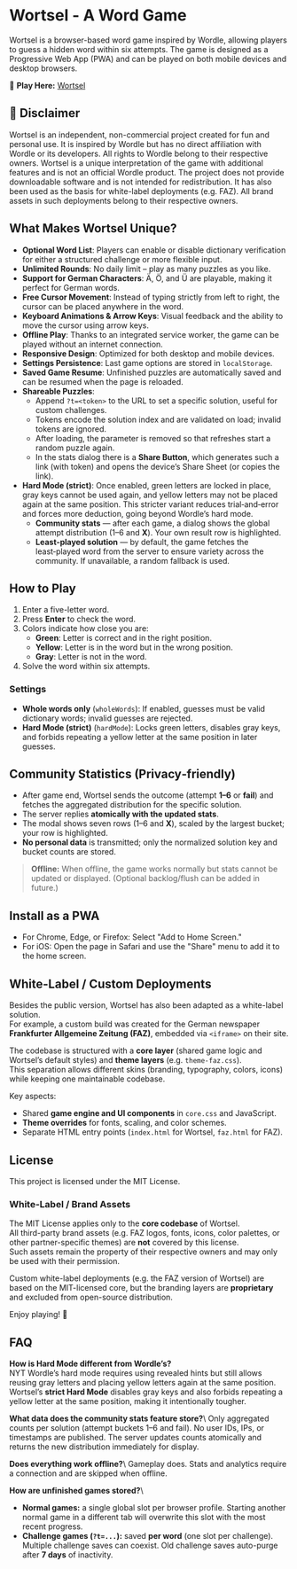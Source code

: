 # Wortsel - A Word Game

Wortsel is a browser-based word game inspired by Wordle, allowing players to guess a hidden word
within six attempts. The game is designed as a Progressive Web App (PWA) and can be played on both
mobile devices and desktop browsers.

🔗 **Play Here:** [Wortsel](https://tehes.github.io/wortsel/)

## 📜 Disclaimer

Wortsel is an independent, non-commercial project created for fun and personal use. It is inspired
by Wordle but has no direct affiliation with Wordle or its developers. All rights to Wordle belong
to their respective owners. Wortsel is a unique interpretation of the game with additional features
and is not an official Wordle product. The project does not provide downloadable software and is not
intended for redistribution. It has also been used as the basis for white-label deployments (e.g.
FAZ). All brand assets in such deployments belong to their respective owners.

## What Makes Wortsel Unique?

- **Optional Word List**: Players can enable or disable dictionary verification for either a
  structured challenge or more flexible input.
- **Unlimited Rounds**: No daily limit – play as many puzzles as you like.
- **Support for German Characters**: Ä, Ö, and Ü are playable, making it perfect for German words.
- **Free Cursor Movement**: Instead of typing strictly from left to right, the cursor can be placed
  anywhere in the word.
- **Keyboard Animations & Arrow Keys**: Visual feedback and the ability to move the cursor using
  arrow keys.
- **Offline Play**: Thanks to an integrated service worker, the game can be played without an
  internet connection.
- **Responsive Design**: Optimized for both desktop and mobile devices.
- **Settings Persistence**: Last game options are stored in `localStorage`.
- **Saved Game Resume**: Unfinished puzzles are automatically saved and can be resumed when the page
  is reloaded.
- **Shareable Puzzles**:
  - Append `?t=<token>` to the URL to set a specific solution, useful for custom challenges.
  - Tokens encode the solution index and are validated on load; invalid tokens are ignored.
  - After loading, the parameter is removed so that refreshes start a random puzzle again.
  - In the stats dialog there is a **Share Button**, which generates such a link (with token) and
    opens the device’s Share Sheet (or copies the link).
- **Hard Mode (strict)**: Once enabled, green letters are locked in place, gray keys cannot be used
  again, and yellow letters may not be placed again at the same position. This stricter variant
  reduces trial‑and‑error and forces more deduction, going beyond Wordle’s hard mode.
  - **Community stats** — after each game, a dialog shows the global attempt distribution (1–6 and
    **X**). Your own result row is highlighted.
  - **Least‑played solution** — by default, the game fetches the least‑played word from the server
    to ensure variety across the community. If unavailable, a random fallback is used.

## How to Play

1. Enter a five-letter word.
2. Press **Enter** to check the word.
3. Colors indicate how close you are:
   - **Green**: Letter is correct and in the right position.
   - **Yellow**: Letter is in the word but in the wrong position.
   - **Gray**: Letter is not in the word.
4. Solve the word within six attempts.

### Settings

- **Whole words only** (`wholeWords`): If enabled, guesses must be valid dictionary words; invalid
  guesses are rejected.
- **Hard Mode (strict)** (`hardMode`): Locks green letters, disables gray keys, and forbids
  repeating a yellow letter at the same position in later guesses.

## Community Statistics (Privacy‑friendly)

- After game end, Wortsel sends the outcome (attempt **1–6** or **fail**) and fetches the aggregated
  distribution for the specific solution.
- The server replies **atomically with the updated stats**.
- The modal shows seven rows (1–6 and **X**), scaled by the largest bucket; your row is highlighted.
- **No personal data** is transmitted; only the normalized solution key and bucket counts are
  stored.

> **Offline:** When offline, the game works normally but stats cannot be updated or displayed.
> (Optional backlog/flush can be added in future.)

## Install as a PWA

- For Chrome, Edge, or Firefox: Select "Add to Home Screen."
- For iOS: Open the page in Safari and use the "Share" menu to add it to the home screen.

## White-Label / Custom Deployments

Besides the public version, Wortsel has also been adapted as a white-label solution.\
For example, a custom build was created for the German newspaper **Frankfurter Allgemeine Zeitung
(FAZ)**, embedded via `<iframe>` on their site.

The codebase is structured with a **core layer** (shared game logic and Wortsel’s default styles)
and **theme layers** (e.g. `theme-faz.css`).\
This separation allows different skins (branding, typography, colors, icons) while keeping one
maintainable codebase.

Key aspects:

- Shared **game engine and UI components** in `core.css` and JavaScript.
- **Theme overrides** for fonts, scaling, and color schemes.
- Separate HTML entry points (`index.html` for Wortsel, `faz.html` for FAZ).

## License

This project is licensed under the MIT License.

### White-Label / Brand Assets

The MIT License applies only to the **core codebase** of Wortsel.\
All third-party brand assets (e.g. FAZ logos, fonts, icons, color palettes, or other
partner-specific themes) are **not** covered by this license.\
Such assets remain the property of their respective owners and may only be used with their
permission.

Custom white-label deployments (e.g. the FAZ version of Wortsel) are based on the MIT-licensed core,
but the branding layers are **proprietary** and excluded from open-source distribution.

Enjoy playing! 🎉

## FAQ

**How is Hard Mode different from Wordle’s?**\
NYT Wordle’s hard mode requires using revealed hints but still allows reusing gray letters and
placing yellow letters again at the same position. Wortsel’s **strict Hard Mode** disables gray keys
and also forbids repeating a yellow letter at the same position, making it intentionally tougher.

**What data does the community stats feature store?**\ Only aggregated counts per solution (attempt
buckets 1–6 and fail). No user IDs, IPs, or timestamps are published. The server updates counts
atomically and returns the new distribution immediately for display.

**Does everything work offline?**\ Gameplay does. Stats and analytics require a connection and are
skipped when offline.

**How are unfinished games stored?**\
- **Normal games:** a single global slot per browser profile. Starting another normal game in a different tab will overwrite this slot with the most recent progress.  
- **Challenge games (`?t=...`):** saved **per word** (one slot per challenge). Multiple challenge saves can coexist. Old challenge saves auto-purge after **7 days** of inactivity.